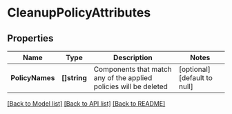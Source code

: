 # CleanupPolicyAttributes

## Properties
Name | Type | Description | Notes
------------ | ------------- | ------------- | -------------
**PolicyNames** | **[]string** | Components that match any of the applied policies will be deleted | [optional] [default to null]

[[Back to Model list]](../README.md#documentation-for-models) [[Back to API list]](../README.md#documentation-for-api-endpoints) [[Back to README]](../README.md)


